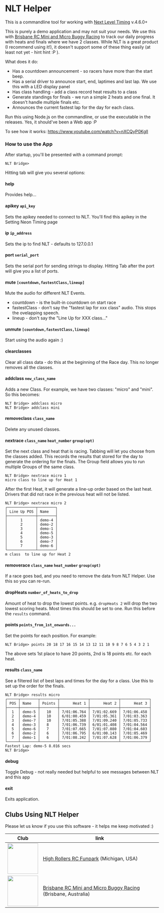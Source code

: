 # NLT Helper
This is a commandline tool for working with [Next Level Timing](https://nextleveltiming.com/) v.4.6.0+

This is purely a demo application and may not suit your needs.
We use this with [Brisbane RC Mini and Micro Buggy Racing](https://www.facebook.com/groups/bneminibuggies) to track our daily progress with heats and finals where we have 2 classes.
While NLT is a great product (I recommend using it!), it doesn't support some of these thing easily (at least not yet - hint hint :P ).

What does it do:
* Has a countdown announcement - so racers have more than the start beep.
* Has a serial driver to announce start, end, laptimes and last lap. We use this with a LED display panel
* Has class handling - add a class record heat results to a class
* Generate standings for finals - we run a simple 2 heats and one final. It doesn't handle multiple finals etc.
* Announces the current fastest lap for the day for each class.

Run this using Node.js on the commandline, or use the executable in the releases. 
Yes, it should've been a Web app :P

To see how it works:
https://www.youtube.com/watch?v=nXCQyP0KglI 

### How to use the App
After startup, you'll be presented with a command prompt:
```
NLT Bridge> 
```
Hitting tab will give you several options:
#### help 
Provides help...
 
#### apikey ```api_key```
Sets the apikey needed to connect to NLT. You'll find this apikey in the Setting Neon Timing page

#### ip ```ip_address```            
Sets the ip to find NLT - defaults to 127.0.0.1 

#### port ```serial_port```        
Sets the serial port for sending strings to display. Hitting Tab after the port will give you a list of ports.

#### mute ```[countdown,fastestClass,lineup]```
Mute the audio for different NLT Events.
* countdown - is the built-in countdown on start race
* fastestClass - don't say the "fastest lap for xxx class" audio. This stops the ovelapping speech.
* lineup - don't say the "Line Up for XXX class..."

#### unmute ```[countdown,fastestClass,lineup]```
Start using the audio again :)

#### clearclasses
Clear all class data - do this at the beginning of the Race day. This no 
longer removes all the classes.

#### addclass ```new_class_name```
Adds a new Class. For example, we have two classes: "micro" and "mini". So this becomes:
```
NLT Bridge> addclass micro
NLT Bridge> addclass mini
```

#### removeclass ```class_name```
Delete any unused classes.

#### nextrace ```class_name``` ```heat_number``` ```group(opt)```
Set the next class and heat that is racing. Tabbing will let you choose from the classes added.
This records the results that stored for the day to generate the ordering for the finals.
The Group field allows you to run multiple Groups of the same class.
```
NLT Bridge> nextrace micro 1
micro class to line up for Heat 1
```
After the first Heat, it will generate a line-up order based on the last heat. 
Drivers that did not race in the previous heat will not be listed.
``` 
NLT Bridge> nextrace micro 2
┌─────────────┬────────┐
│ Line Up POS │ Name   │
├─────────────┼────────┤
│      1      │ demo-4 │
│      2      │ demo-2 │
│      3      │ demo-1 │
│      4      │ demo-5 │
│      5      │ demo-3 │
│      6      │ demo-7 │
│      7      │ demo-6 │
└─────────────┴────────┘
m class  to line up for Heat 2

```

#### removerace ```class_name``` ```heat_number``` ```group(opt)```
If a race goes bad, and you need to remove the data from NLT Helper. Use this so you can re-run.

#### dropHeats ```number_of_heats_to_drop```
Amount of heat to drop the lowest points. e.g. ```dropHeats 2``` will drop the two lowest scoring heats.
Most times this should be set to one. Run this before the ```results``` command.

#### points ```points_from_1st_onwards...```
Set the points for each position. For example:
```
NLT Bridge> points 20 18 17 16 15 14 13 12 11 10 9 8 7 6 5 4 3 2 1
```
The above sets 1st place to have 20 points, 2nd is 18 points etc. for each heat. 


#### results ```class_name```
See a filtered list of best laps and times for the day for a class. Use this to set up the order for the finals.
```
NLT Bridge> results micro
┌─────┬────────┬────────┬─────────────┬─────────────┬─────────────┐
│ POS │ Name   │ Points │      Heat 1 │      Heat 2 │      Heat 3 │
├─────┼────────┼────────┼─────────────┼─────────────┼─────────────┤
│  1  │ demo-5 │   10   │ 7/01:06.764 │ 7/01:02.669 │ 7/01:06.458 │
│  2  │ demo-4 │   10   │ 6/01:00.459 │ 7/01:05.361 │ 7/01:03.363 │
│  3  │ demo-7 │   10   │ 7/01:05.388 │ 7/01:09.240 │ 7/01:05.733 │
│  4  │ demo-3 │   8    │ 7/01:06.739 │ 6/01:01.408 │ 7/01:04.564 │
│  5  │ demo-6 │   7    │ 7/01:07.665 │ 7/01:07.080 │ 7/01:04.603 │
│  6  │ demo-2 │   6    │ 7/01:06.795 │ 6/01:00.143 │ 7/01:05.469 │
│  7  │ demo-1 │   6    │ 7/01:08.242 │ 7/01:07.628 │ 7/01:06.379 │
└─────┴────────┴────────┴─────────────┴─────────────┴─────────────┘
Fastest Lap: demo-5 8.016 secs
NLT Bridge> 
```

#### debug  
Toggle Debug - not really needed but helpful to see messages between NLT and this app

#### exit  
Exits application.

## Clubs Using NLT Helper 
Please let us know if you use this software - it helps me keep motivated :)

| Club                                                                                                       | link                                                                                                            |
|------------------------------------------------------------------------------------------------------------|-----------------------------------------------------------------------------------------------------------------|
| <img src="https://github.com/user-attachments/assets/a9086b3b-b85d-4df2-8cd6-1790629a6bb5" width="100px"/> | [High Rollers RC Funpark](https://www.facebook.com/profile.php?id=61560016574097) (Michigan, USA)               |
| <img src="https://github.com/user-attachments/assets/ff38d5b8-af60-42ab-9591-d19d81dc4a7f" width="100px"/> | [Brisbane RC Mini and Micro Buggy Racing](https://www.facebook.com/groups/bneminibuggies) (Brisbane, Australia) |

